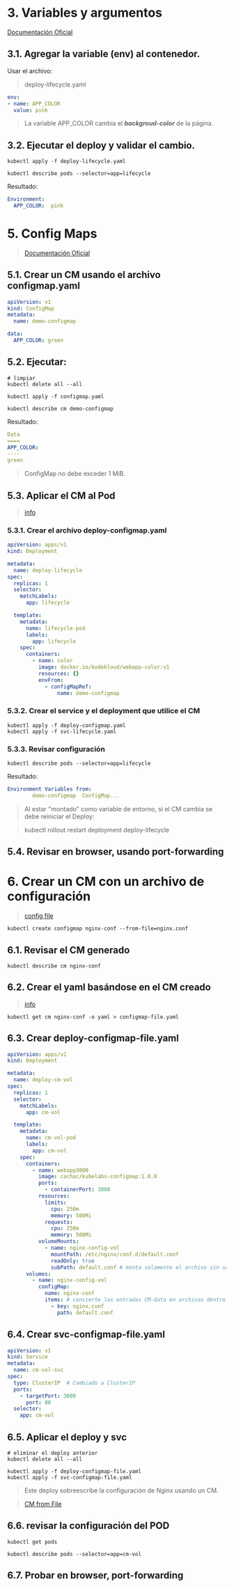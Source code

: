 # 3. Variables y argumentos

[Documentación Oficial](https://kubernetes.io/docs/tasks/inject-data-application/define-environment-variable-container/)

## 3.1. Agregar la variable (env) al contenedor.
Usar el archivo:
> deploy-lifecycle.yaml

```yaml
env:
- name: APP_COLOR
  value: pink
```
> La variable APP_COLOR cambia el ***backgroud-color*** de la página.

## 3.2. Ejecutar el deploy y validar el cambio.
```vim
kubectl apply -f deploy-lifecycle.yaml

kubectl describe pods --selector=app=lifecycle
```
Resultado:
```yaml
Environment:
  APP_COLOR:  pink
```

# 5. Config Maps

>[Documentación Oficial](https://kubernetes.io/docs/concepts/configuration/configmap/)
## 5.1. Crear un CM usando el archivo  configmap.yaml


```yaml
apiVersion: v1
kind: ConfigMap
metadata:
  name: demo-configmap

data:
  APP_COLOR: green
```
## 5.2. Ejecutar:
```vim
# limpiar
kubectl delete all --all

kubectl apply -f configmap.yaml

kubectl describe cm demo-configmap
```
Resultado:
```yaml
Data
====
APP_COLOR:
----
green
```
> ConfigMap no debe exceder 1 MiB.

>

## 5.3. Aplicar el CM al Pod
> [info](https://kubernetes.io/docs/concepts/configuration/_print/#pg-6b5ccadd699df0904e8e9917c5450c4b)

### 5.3.1. Crear el archivo deploy-configmap.yaml
```yaml
apiVersion: apps/v1
kind: Deployment

metadata:
  name: deploy-lifecycle
spec:
  replicas: 1
  selector:
    matchLabels:
      app: lifecycle

  template:
    metadata:
      name: lifecycle-pod
      labels:
        app: lifecycle
    spec:
      containers:
        - name: color
          image: docker.io/kodekloud/webapp-color:v1
          resources: {}
          envFrom:
            - configMapRef:
                name: demo-configmap

```
### 5.3.2. Crear el service y el deployment que utilice el CM

```
kubectl apply -f deploy-configmap.yaml
kubectl apply -f svc-lifecycle.yaml
```

### 5.3.3. Revisar configuración
```vim
kubectl describe pods --selector=app=lifecycle
```

Resultado:
```yaml
Environment Variables from:
		demo-configmap  ConfigMap...
```
> Al estar "montado" como variable de entorno, si el CM cambia se debe reiniciar el Deploy:

> kubectl rollout restart deployment deploy-lifecycle

## 5.4. Revisar en browser, usando port-forwarding


# 6. Crear un CM con un archivo de configuración
> [config file](./nginx.conf)

```vim
kubectl create configmap nginx-conf --from-file=nginx.conf

```

## 6.1. Revisar el CM generado
```
kubectl describe cm nginx-conf
```

## 6.2. Crear el yaml basándose en el CM creado
> [info](https://kubernetes.io/docs/tasks/configure-pod-container/configure-pod-configmap/)


```
kubectl get cm nginx-conf -o yaml > configmap-file.yaml
```


## 6.3. Crear deploy-configmap-file.yaml
```yaml
apiVersion: apps/v1
kind: Deployment

metadata:
  name: deploy-cm-vol
spec:
  replicas: 1
  selector:
    matchLabels:
      app: cm-vol

  template:
    metadata:
      name: cm-vol-pod
      labels:
        app: cm-vol
    spec:
      containers:
        - name: webapp3000
          image: cachac/kubelabs-configmap:1.0.0
          ports:
            - containerPort: 3000
          resources:
            limits:
              cpu: 250m
              memory: 500Mi
            requests:
              cpu: 250m
              memory: 500Mi
          volumeMounts:
            - name: nginx-config-vol
              mountPath: /etc/nginx/conf.d/default.conf
              readOnly: true
              subPath: default.conf # monta solamente el archivo sin sobreescribir los datos originales
      volumes:
        - name: nginx-config-vol
          configMap:
            name: nginx-conf
            items: # convierte las entradas CM-data en archivos dentro del volumen.
              - key: nginx.conf
                path: default.conf
```

## 6.4. Crear svc-configmap-file.yaml
```yaml
apiVersion: v1
kind: Service
metadata:
  name: cm-vol-svc
spec:
  type: ClusterIP  # Cambiado a ClusterIP
  ports:
    - targetPort: 3000
      port: 80
  selector:
    app: cm-vol

```


## 6.5. Aplicar el deploy y svc
```vim
# eliminar el deploy anterior
kubectl delete all --all

kubectl apply -f deploy-configmap-file.yaml
kubectl apply -f svc-configmap-file.yaml
```

> Este deploy sobreescribe la configuración de Nginx usando un CM.

> [CM from File](https://kubernetes.io/docs/tasks/configure-pod-container/configure-pod-configmap/#create-configmaps-from-files)

## 6.6. revisar la configuración del POD
```
kubectl get pods

kubectl describe pods --selector=app=cm-vol
```

## 6.7. Probar en browser, port-forwarding
